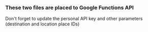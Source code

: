 ### These two files are placed to Google Functions API

Don't forget to update the personal API key and other parameters (destination and location place IDs)
